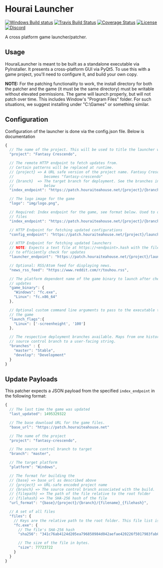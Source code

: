 # Hourai Launcher 
[![Windows Build status](https://ci.appveyor.com/api/projects/status/jxlwb36kfc8s05ff?svg=true)](https://ci.appveyor.com/project/james7132/hourailauncher) 
[![Travis Build Status](https://travis-ci.org/HouraiTeahouse/HouraiLauncher.svg?branch=master)](https://travis-ci.org/HouraiTeahouse/HouraiLauncher) 
[![Coverage Status](https://coveralls.io/repos/github/HouraiTeahouse/HouraiLauncher/badge.svg?branch=master)](https://coveralls.io/github/HouraiTeahouse/HouraiLauncher?branch=master) 
[![License](https://img.shields.io/github/license/HouraiTeahouse/HouraiLauncher.svg)](./LICENSE) 
[![Discord](https://discordapp.com/api/guilds/151219753434742784/widget.png)](https://discord.gg/VuZhs9V)

A cross platform game launcher/patcher.

## Usage

HouraiLauncher is meant to be built as a standalone executable via PyInstaller.
It presents a cross-platform GUI via PyQt5. To use this with a game project,
you'll need to configure it, and build your own copy.

**NOTE:** For the patching functionality to work, the install directory for both
the patcher and the game (it must be the same directory) must be writable
without elevated permissions. The game will launch properly, but will not patch
over time. This includes Window's "Program Files" folder. For such situations,
we suggest installing under "C:\Games" or something similar.

## Configuration

Configuration of the launcher is done via the config.json file. Below is
documentation

```javascript
{
  // The name of the project. This will be used to title the launcher window.
  "project": "Fantasy Crescendo",

  // The remote HTTP endpoint to fetch updates from.
  // Certain patterns will be replaced at runtime.
  // {project} => A URL safe version of the project name. Fantasy Crescendo
  //              becomes "fantasy-crescendo"
  // {branch}  => The target branch for deployment. See the branches information
  //              below
  "index_endpoint": "https://patch.houraiteahouse.net/{project}/{branch}",

  // The logo image for the game
  "logo": "img/logo.png",

  // Required: Index endpoint for the game, see format below. Used to describe game
  // files
  "index_endpoint": "https://patch.houraiteahouse.net/{project}/{branch}/{platform}/index.json",

  // HTTP Endpoint for fetching updated configurations
  "config_endpoint": "https://patch.houraiteahouse.net/{project}/launcher/config.json",

  // HTTP Endpoint for fetching updated launchers
  // NOTE: Expects a text file at https://<endpoint>.hash with the file hash for
  // to efficiently check for updates
  "launcher_endpoint": "https://patch.houraiteahouse.net/{project}/launcher/{platform}/{executable}",

  // Optional: RSS/Atom feed for displaying news.
  "news_rss_feed": "https://www.reddit.com/r/touhou.rss",

  // The platform dependent name of the game binary to launch after checking for
  // updates
  "game_binary": {
    "Windows": "fc.exe",
    "Linux": "fc.x86_64"
  },

  // Optional custom command line arguments to pass to the executable to launch
  // the game
  "launch_flags":{
    "Linux": ['-screenheight', '100']
  },

  // The respective deployment branches available. Maps from one historical
  // source control branch to a user-facing string.
  "branches" : {
    "master": "Stable",
    "develop": "Development"
  }
}
```

## Update Payloads

This patcher expects a JSON payload from the specified `index_endpoint` in the
following format:
```javascript
{
  // The last time the game was updated
  "last_updated": 1495329322

  // The base download URL for the game files.
  "base_url": "https://patch.houraiteahouse.net"

  // The name of the project
  "project": "fantasy-crescendo",

  // The source control branch to target
  "branch": "master",

  // The target platform
  "platform": "Windows",

  // The format for building the
  // {base} => base_url as described above
  // {project} => URL-safe encoded project name
  // {branch} => The source control branch associated with the build.
  // {filepath} => The path of the file relative to the root folder
  // {filehash} => The SHA-256 hash of the file
  "url_format": "{base}/{project}/{branch}/{filename}_{filehash}",

  // A set of all files
  "files": {
    // Keys are the relative path to the root folder. This file list is flat.
    "fc.exe": {
      // The file's SHA-256 hash
      "sha256": "341c76ab4124d205ea796850984d042aefae420226f5017983fab00e435d746e",

      // The size of the file in bytes.
      "size": 77723722
    }
  }
}
```
